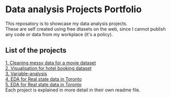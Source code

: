 # Data analysis Projects Portfolio
This reposatory is to showcase my data analysis projects.\
These are self created using free dtasets on the web, since I cannot publish any code or data from my workplace (it's a policy).

## List of the projects
[1. Cleaning messy data for a movie dataset](https://github.com/Marjanj67/DataAnalysis/blob/6e30a5de579c351abb3b90ec71d5908d7425d4f4/Cleaning%20messy%20data/readme.md)\
[2. Visualisation for hotel booking dataset](Visualisation/readme.md)\
[3. Variable-analysis](Variable-analysis/readme.md)\
[4. EDA for Real state data in Toronto](https://github.com/Marjanj67/DataAnalysis/blob/6e30a5de579c351abb3b90ec71d5908d7425d4f4/EDA%20for%20Real%20state%20data%20in%20Toronto/readme.md)\
[5. EDA for Real state data in Toronto](2022-forbs-best-companies/readme.md)\
Each project is explained in more detail in their own readme file.



